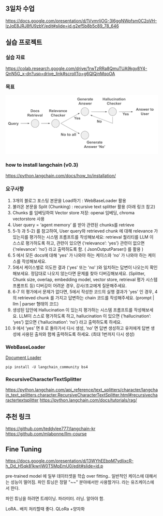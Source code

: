 
## 3일차 수업
https://docs.google.com/presentation/d/1VvmrljOG-3l6ggNWpfsm0C2oVH-lzJqE8JRJ8fU9zbY/edit#slide=id.g2ef5b8b5c89_78_646

## 실습 프로젝트

### 실습 자료
https://colab.research.google.com/drive/1rwTzRRa8QmuTUA9kgy8Y4-QnN5G_x-dn?usp=drive_link#scrollTo=g6QlQjnMqoOA

### 목표
![img.png](goal_rag_chain.png)

### how to install langchain (v0.3)
https://python.langchain.com/docs/how_to/installation/

### 요구사항
1. 3개의 블로그 포스팅 본문을 Load하기 : WebBaseLoader 활용
2. 불러온 본문을 Split (Chunking) : recursive text splitter 활용 (아래 링크 참고)
3. Chunks 를 임베딩하여 Vector store 저장: openai 임베딩, chroma vectorstore 사용
4. User query = ‘agent memory’ 를 받아 관련된 chunks를 retrieve
5. 5-1) 과 5-2) 를 참고하여, User query와 retrieved chunk 에 대해 relevance 가 있는지를 평가하는 시스템 프롬프트를 작성해보세요: retrieval 퀄리티를 LLM 이 스스로 평가하도록 하고, 관련이 있으면 {‘relevance’: ‘yes’} 관련이 없으면 {‘relevance’: ‘no’} 라고 출력하도록 함. ( JsonOutputParser() 를 활용 )
6. 5 에서 모든 docs에 대해 'yes' 가 나와야 하는 케이스와 ‘no’ 가 나와야 하는 케이스를 작성해보세요.
7. 5에서 케이스별로 의도한 결과 ('yes' 또는 'no' )와 일치하는 답변이 나오는지 확인해보세요. 정답대로 나오지 않는다면 문제를 찾아 디버깅해보세요. (Splitter, Chunk size, overlap, embedding model, vector store, retrieval 평가 시스템 프롬프트 등) 디버깅이 어려운 경우, 강사/조교에게 질문해주세요.
8. 6-7 의 평가에서 문제가 없다면, 5에서 작성한 코드의 실행 결과가 'yes' 인 경우, 4의 retrieved chunk 를 가지고 답변하는 chain 코드를 작성해주세요. (prompt | llm | parser 형태의 코드)
9. 생성된 답안에 Hallucination 이 있는지 평가하는 시스템 프롬프트를 작성해보세요. LLM이 스스로 평가하도록 하고, hallucination 이 있으면 {‘hallucination’: ‘yes’} 없으면 {‘hallucination’: ‘no’} 라고 출력하도록 하세요.
10. 9 에서 ‘yes’ 면 8 로 돌아가서 다시 생성, ‘no’ 면 답변 생성하고 유저에게 답변 생성에 사용된 출처와 함께 출력하도록 하세요. (최대 1번까지 다시 생성)


### WebBaseLoader
[Document Loader](https://python.langchain.com/api_reference/community/document_loaders/langchain_community.document_loaders.web_base.WebBaseLoader.html)
```shell
pip install -U langchain_community bs4
```

### RecursiveCharacterTextSplitter
https://python.langchain.com/api_reference/text_splitters/character/langchain_text_splitters.character.RecursiveCharacterTextSplitter.html#recursivecharactertextsplitter
https://python.langchain.com/docs/tutorials/rag/


## 추천 링크
https://github.com/teddylee777/langchain-kr
https://github.com/mlabonne/llm-course


## Fine Tuning
https://docs.google.com/presentation/d/13WYhEEbpM7ydIixcR-h_Dd_H5qk81kwrjW0T5MpEmU0/edit#slide=id.p

pre-trained model 에 일부 데이터셋을 학습
over fitting.. 일반적인 케이스에 대해서는 성능이 떨어짐.
파인 튜닝은 정말 "~~" 분야에서만 사용할거다. 라는 유즈케이스에서 한다.

파인 튜닝을 하려면 트레이닝. 파라미터. 러닝. 알아야 함.

LoRA..
배치 처리할때 좋다.
QLoRa +양자화


